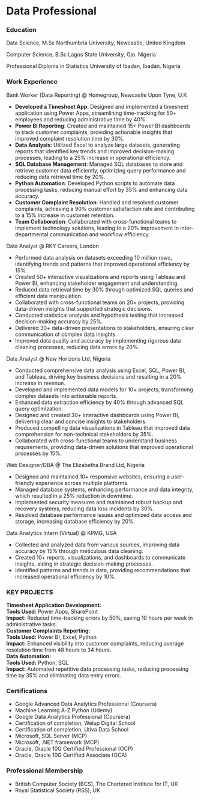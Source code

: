# Data Professional

### Education
Data Science, M.Sc
Northumbria University, Newcastle, United Kingdom

Computer Science, B.Sc
Lagos State University, Ojo. Nigeria

Professional Diploma in Statistics
University of Ibadan, Ibadan. Nigeria

### Work Experience
Bank Worker (Data Reporting) @ Homegroup, Newcastle Upon Tyne, U.K <br />
-  **Developed a Timesheet App**: Designed and implemented a timesheet application using Power Apps, streamlining time-tracking for 50+ employees and reducing administrative time by 40%.
-  **Power BI Reporting**: Created and maintained 15+ Power BI dashboards to track customer complaints, providing actionable insights that improved complaint resolution time by 30%.
-  **Data Analysis**: Utilized Excel to analyze large datasets, generating reports that identified key trends and improved decision-making processes, leading to a 25% increase in operational efficiency.
-  **SQL Database Management**: Managed SQL databases to store and retrieve customer data efficiently, optimizing query performance and reducing data retrieval time by 20%.
-  **Python Automation**: Developed Python scripts to automate data processing tasks, reducing manual effort by 35% and enhancing data accuracy.
-  **Customer Complaint Resolution**: Handled and resolved customer complaints, achieving a 90% customer satisfaction rate and contributing to a 15% increase in customer retention.
-  **Team Collaboration**: Collaborated with cross-functional teams to implement technology solutions, leading to a 20% improvement in inter-departmental communication and workflow efficiency.

Data Analyst @ RKY Careers, London
-  Performed data analysis on datasets exceeding 10 million rows, identifying trends and patterns that improved operational efficiency by 15%.
-  Created 50+ interactive visualizations and reports using Tableau and Power BI, enhancing stakeholder engagement and understanding.
-  Reduced data retrieval time by 30% through optimized SQL queries and efficient data manipulation.
-  Collaborated with cross-functional teams on 20+ projects, providing data-driven insights that supported strategic decisions.
-  Conducted statistical analysis and hypothesis testing that increased decision-making accuracy by 25%.
-  Delivered 30+ data-driven presentations to stakeholders, ensuring clear communication of complex data insights.
-  Improved data quality and accuracy by implementing rigorous data cleaning processes, reducing data errors by 20%.

Data Analyst @ New Horizons Ltd, Nigeria
-  Conducted comprehensive data analysis using Excel, SQL, Power BI, and Tableau, driving key business decisions and resulting in a 20% increase in revenue.
-  Developed and implemented data models for 10+ projects, transforming complex datasets into actionable reports.
-  Enhanced data extraction efficiency by 40% through advanced SQL query optimization.
-  Designed and created 30+ interactive dashboards using Power BI, delivering clear and concise insights to stakeholders.
-  Produced compelling data visualizations in Tableau that improved data comprehension for non-technical stakeholders by 35%.
-  Collaborated with cross-functional teams to understand business requirements, providing data-driven solutions that improved operational processes by 15%.

Web Designer/DBA @ The Elizabetha Brand Ltd, Nigeria
-  Designed and maintained 10+ responsive websites, ensuring a user-friendly experience across multiple platforms.
-  Managed database systems, enhancing performance and data integrity, which resulted in a 25% reduction in downtime.
-  Implemented security measures and maintained robust backup and recovery systems, reducing data loss incidents by 30%.
-  Resolved database performance issues and optimized data access and storage, increasing database efficiency by 20%.

Data Analytics Intern (Virtual) @ KPMG, USA
-  Collected and analyzed data from various sources, improving data accuracy by 15% through meticulous data cleaning.
-  Created 10+ reports, visualizations, and dashboards to communicate insights, aiding in strategic decision-making processes.
-  Identified patterns and trends in data, providing recommendations that increased operational efficiency by 10%.

### KEY PROJECTS
**Timesheet Application Development:** <br />
**Tools Used:** Power Apps, SharePoint <br />
**Impact:** Reduced time-tracking errors by 50%, saving 10 hours per week in administrative tasks. <br />
**Customer Complaints Reporting:** <br />
**Tools Used:** Power BI, Excel, Python <br />
**Impact:** Enhanced visibility into customer complaints, reducing average resolution time from 48 hours to 34 hours. <br />
**Data Automation:** <br />
**Tools Used:** Python, SQL <br />
**Impact:** Automated repetitive data processing tasks, reducing processing time by 35% and eliminating data entry errors.

### Certifications
- Google Advanced Data Analytics Professional (Coursera)
- Machine Learning A-Z Python (Udemy)
- Google Data Analytics Professional (Coursera)
- Certification of completion, Welup Digital School
- Certification of completion, Utiva Data School
- Microsoft, SQL Server (MCP)
- Microsoft, .NET framework (MCP)
- Oracle, Oracle 10G Certified Professional (OCP)
- Oracle, Oracle 10G Certified Associate (OCA)

### Professional Membership
- British Computer Society (BCS), The Chartered Institute for IT, UK
- Royal Statistical Society (RSS), UK
